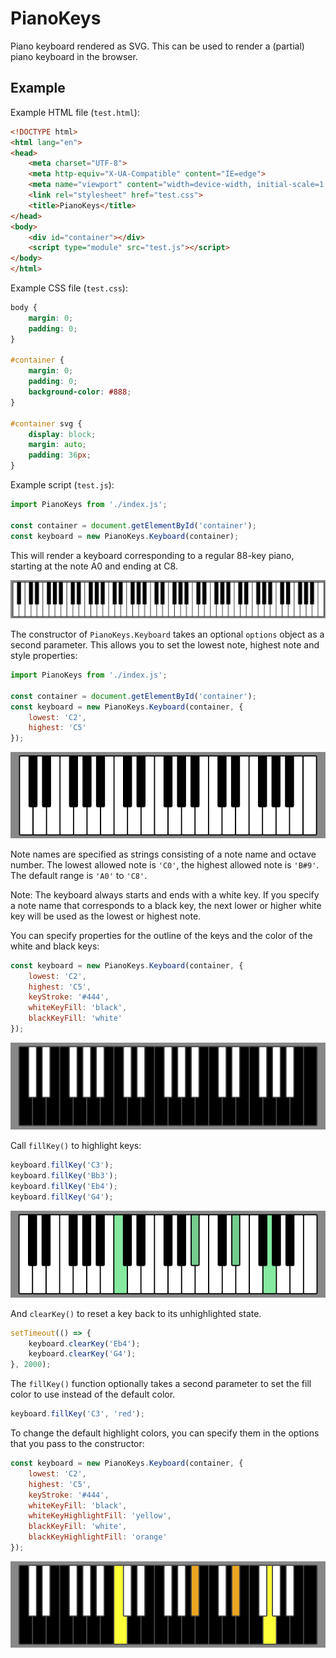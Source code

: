 # PianoKeys

Piano keyboard rendered as SVG. This can be used to render a (partial) piano keyboard in the browser.

## Example

Example HTML file (`test.html`):

```html
<!DOCTYPE html>
<html lang="en">
<head>
    <meta charset="UTF-8">
    <meta http-equiv="X-UA-Compatible" content="IE=edge">
    <meta name="viewport" content="width=device-width, initial-scale=1.0">
    <link rel="stylesheet" href="test.css">
    <title>PianoKeys</title>
</head>
<body>
    <div id="container"></div>
    <script type="module" src="test.js"></script>
</body>
</html>
```

Example CSS file (`test.css`):

```css
body {
    margin: 0;
    padding: 0;
}

#container {
    margin: 0;
    padding: 0;
    background-color: #888;
}

#container svg {
    display: block;
    margin: auto;
    padding: 36px;
}
```

Example script (`test.js`):

```javascript
import PianoKeys from './index.js';

const container = document.getElementById('container');
const keyboard = new PianoKeys.Keyboard(container);
```

This will render a keyboard corresponding to a regular 88-key piano, starting at the note A0 and ending at C8.

![88-key keyboard](./example-01.png)

The constructor of `PianoKeys.Keyboard` takes an optional `options` object as a second parameter. This allows you to set the lowest note, highest note and style properties:

```javascript
import PianoKeys from './index.js';

const container = document.getElementById('container');
const keyboard = new PianoKeys.Keyboard(container, {
    lowest: 'C2',
    highest: 'C5'
});
```

![Keyboard staring at C2 and ending at C5](./example-02.png)

Note names are specified as strings consisting of a note name and octave number. The lowest allowed note is `'C0'`, the highest allowed note is `'B#9'`. The default range is `'A0'` to `'C8'`.

Note: The keyboard always starts and ends with a white key. If you specify a note name that corresponds to a black key, the next lower or higher white key will be used as the lowest or highest note.

You can specify properties for the outline of the keys and the color of the white and black keys:

```javascript
const keyboard = new PianoKeys.Keyboard(container, {
    lowest: 'C2',
    highest: 'C5',
    keyStroke: '#444',
    whiteKeyFill: 'black',
    blackKeyFill: 'white'
});
```

![Keyboard with custom colors](./example-03.png)

Call `fillKey()` to highlight keys:

```javascript
keyboard.fillKey('C3');
keyboard.fillKey('Bb3');
keyboard.fillKey('Eb4');
keyboard.fillKey('G4');
```

![Keyboard with highlighted keys](./example-04.png)

And `clearKey()` to reset a key back to its unhighlighted state.

```javascript
setTimeout(() => {
    keyboard.clearKey('Eb4');
    keyboard.clearKey('G4');
}, 2000);
```

The `fillKey()` function optionally takes a second parameter to set the fill color to use instead of the default color.

```javascript
keyboard.fillKey('C3', 'red');
```

To change the default highlight colors, you can specify them in the options that you pass to the constructor:

```javascript
const keyboard = new PianoKeys.Keyboard(container, {
    lowest: 'C2',
    highest: 'C5',
    keyStroke: '#444',
    whiteKeyFill: 'black',
    whiteKeyHighlightFill: 'yellow',
    blackKeyFill: 'white',
    blackKeyHighlightFill: 'orange'
});
```

![Keyboard with custom default highlight colors](./example-05.png)
